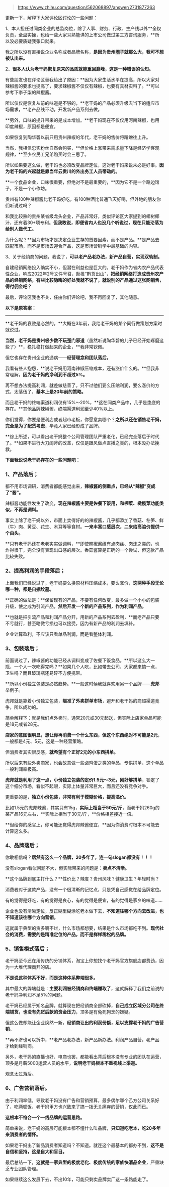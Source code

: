 > https://www.zhihu.com/question/562068897/answer/2731877263





更新一下，解释下大家评论区讨论的一些问题：

1、本人担任过同类企业的总监岗位，除了人事、财务、行政、生产线以外**全权负责，全盘实操，也给一些大家耳熟能详的上市公司做过第三方咨询服务，**所以没必要质疑我张口就来。

我之所以没有直接说企业名称或者品牌名称，**是因为贵州圈子就那么大，我可不想被认出来。**

2、**很多人认为老干妈恢复原来的品质就能重回巅峰，这是一种错误的认知。**

有些朋友也在评论区替我给出了原因：**因为大家生活水平在提高，所以大家对辣椒酱的要求也提高了，要求辣椒酱不仅仅有辣椒，也要有真材实料了。**可以参考下李子柒的辣椒酱。

所以仅仅是恢复从前的味道是不够的，**老干妈的产品必须升级去当下的适应市场需求，**老产品线不动，开发新产品系列去做。

**另外，口味的提升带来的是成本增加。**老干妈现在不仅仅用河南辣椒，也用印度辣椒，原因都是便宜。

如果恢复到陶华碧以前只用贵州辣椒的年代，老干妈的售价将蹭蹭往上升。

当然，我相信忠实粉丝自然会购买，**但价格上涨带来需求量下降是经济学客观规律，**至少农民工兄弟购买时会三思了。

所以如果要这么做，老干妈也必须改变品牌定位，这对老干妈来说未必是好事。**因为老干妈的兴起就是靠当年云贵川的外出务工人员带动的。**

**一个食品企业，口味很重要，但绝对不是最重要的，**因为它不是一个路边馆子，不是一个小作坊。

贵州有100种辣椒酱比老干妈好吃，有100种酒比普通飞天好喝，但外地的朋友你们听说过吗？

和我比较熟的贵州某省级龙头企业，产品非常好，类似评论区大家提到的椰树椰汁，还有着30+项专利。**但我敢说，即便省内人也没几个听说过，现在只能沦落为给别人做代工。**

为什么呢？**因为市场才是决定企业生存的首要因素，而不是产品。**是产品去匹配市场，而不是市场去迎合产品，这是市场营销学中最基础的内容。

3、关于经销商的问题，我说了，**可以老产品老办法，新产品自营，实现双轨制。**

自建经销网络投入确实不小，但潜在利益也是巨大的。老干妈作为省内农产品代表性企业，响应2022年2号文件号召，助推“黔货出山”，**把经销网络打造成贵州农产品的经销网络，有些比较隐晦的好处我就不说了，就说别的产品通过这张网销售，得付佣金吧？**

最后，评论区我也不关，任由你们评论吧，我不再回复了，其他随意。

**以下是原答案：**



---

**老干妈的衰败是必然的。**大概在3年前，我给老干妈的某个同行做策划方案时就说过。

**当然，老干妈是贵州极少数不玩歪门邪道**（虽然听说陶华碧的儿子已经开始琢磨这些了）**，稳扎稳打做起来的企业，**我非常钦佩。

但它也存在贵州企业的通病——**经营理念和团队落后。**

我看有些人抱怨，**说老干妈用河南辣椒压缩成本，还有涨价什么的。**但我非常理解，**因为老干妈的净利润不超过5%。**

再不想办法提高利润，就差做慈善了。只不过他们要么压缩利润，要么涨价的方式，太落伍了，**基本上是20年前的策略。**

而且老干妈的终端渠道利润仅有15%～20%，**这在同类产品中，几乎是垫底的存在。**其他品牌辣椒酱，终端渠道利润至少40%以上。

你们觉得，你要是便利店或者超市老板，你愿意卖哪个？**之所以还在销售老干妈，完全是为了配货考虑**，毕竟人家已经形成了品牌。

**综上所述，可以看出老干妈整个公司管理团队严重老化，已经完全落后于时代了。**如果不进行大刀阔斧的改革，仅仅是跟风做点直播之类的，根本没办法挽救。

**下面我说说老干妈存在的一些问题吧：**

### 1、产品落后；

都不用市场调研，消费者都能感觉出来，**辣椒酱的侧重点，已经从“辣椒”变成了“酱”。**

辣椒酱功能性发生了改变，**现在辣椒酱主要是佐餐下饭用，和榨菜、橄榄菜功能类似，不再是调料。**

事实上除了老干妈以外，市面上卖得好的的辣椒酱，几乎都添加了香菇、冬笋、鲜（牛）肉、黄豆、花生、木耳等等食材。**一来丰富口感层次，二来给高溢价提供一个由头。**

**只有老干妈还在老老实实做调料，**即使辣椒酱级有点肉丝、肉沫之类的，也炸得很干，完全没有表现出口感的层次。香菇酱算是正确的一个尝试，但这款产品比较失败。

### 2、提高利润的手段落后；

上面我们已经说过了，老干妈要么换原材料压缩成本，要么涨价，**这两种手段无论哪一种，都是自掘坟墓。**

**正确的做法是：**保留现有的产品，不要有任何改变，最多做一个小小的包装升级，使之成为引流产品，**然后开发一个新的产品系列，作为利润产品。**

**也就是把引流产品和利润产品分开，用新的产品系列去盈利，**而老产品只要不亏就行，甚至略微亏损也可以接受，因为有新产品的利润去填补。

企业计算盈利，不应该只看单品利润，而是看整体利润。

### 3、包装落后；

前面说过了，辣椒酱的功能已经从调料变成了佐餐下饭食品。**所以这么大一瓶，一个人一次吃得完吗？**如果几个人吃，比如带去公司，大家都来搞一点，卫生吗？而且玻璃瓶还易碎不方便携带。

**所以小份独立包装是必然趋势。**一般这时候我就喜欢用另一个品牌——**虎邦**举例子。

虎邦就是靠着小份独立包装，**瞄准了外卖拼单市场**，避开和老干妈的商超渠道竞争，所以成功的。

简单解释下：就是我们点外卖时，通常20元或30元起送，但实际上店家单品可能是18元或者28元。

**店家的意图很明显，想让你再消费一个什么东西，但这个东西绝对不可能是2元**，一般都是4元、5元，这是一种经营策略。

但消费者其实很反感，**就希望有个正好2元的小东西拼单。**

所以后来有些外卖商家，也会故意做一些卤鸡蛋之类的单品，专供拼单，这个单品一般利润率极高。

**虎邦就是利用了这一点，小份独立包装的定价1.5元～3元，刚好够拼单**，锁定了这个细分市场，看似不起眼，实际上体量非常巨大，而且还没有竞争对手。

更重要的是，**独立小份包装，非常有利于模糊价格，提高溢价。**

比如1.5元的虎邦辣酱，其实只有15g，**实际上相当于50元/斤**，而老干妈260g的某产品16元左右，**实际上相当于30元/斤，**价格相差接近一倍。

**但给你的感官上，你可能还觉得虎邦辣酱便宜，**因为你消费时根本不可能去计算这么多。

### 4、品牌落后；

你敢相信吗？**居然有这么一个品牌，20多年了，连一句slogan都没有！！！**

没有slogan看似问题不大，但实际带来的问题是：**卖点不清晰。**

**这个品牌到底主打什么？**性价比？辣度？贵州风味？健康卫生？年轻时尚？

消费者对于这款产品，没有一个很清晰的记忆点，只是凭自己感觉在给品牌定位。

有的觉得是好吃，有的觉得是良心，有的觉得是便宜，有的觉得是家乡的味道……

企业也没有清晰定位，反正糊里糊涂吃老本做下去，**不知道往哪个方向去改进，也不知道该往哪个方向营销。**

这就属于典型的贪多嚼不烂，什么市场都想要，结果是什么市场都吃不到。**现代社会的消费，需要的是精准定位的产品，而不是样样稀松的品牌。**

### 5、销售模式落后；

老干妈至今还在用传统的分销体系，淘宝上你想找个老干妈官方旗舰店都费劲，因为一大堆代理商开的店。

**不是说这种体系不好，而是这种体系弊端很多。**

其中最大的弊端就是：**主要利润被经销商和终端赚取了**，这就解释了我们之前说的老干妈净利润不足5%的问题。

老干妈已经属于知名品牌，就算现在把经销商全部砍掉，**自己成立区域分公司在终端铺货，也没有先货后款的资金压力**，顶多是有兔死狗烹的嫌疑。

但这么做却能让企业焕然一新，**经销商让出的利润份额，足以支撑老干妈的广告营销**。

**再不济也可以折中，**老产品老办法，新产品新办法。利润产品自营，老产品才给到经销商。

另外，老干妈的直播也好、电商也罢，都能看出背后根本没有专业的团队在运营，顶多是月薪5000运营人员的水平，**说明老干妈根本不重视线上渠道。**

观念太过落后。

### 6、广告营销落后。

由于利润率低，导致老干妈没有广告和营销预算，最多偶尔哪个乙方公司关系好了，吃两顿饭，老干妈甲方也兴致来了搞一拨无关痛痒的营销，仅此而已。

**这根本不符合一个一线品牌的运营思路。**

简单来说，老干妈的高层可能根本都不懂什么叫品牌，**只知道吃老本，吃20多年来消费者的情怀。**

如果老干妈出了新品消费者知道吗？不知道。就连这个最基本的都办不到，**这不是自信和坚持，这是自大和盲目。**

最后总结一下，**这就是一家典型的极度老化、极度传统的家族快消品企业**，严重缺乏专业团队管理。

如果继续这么发展下去，不出10年，可能只剩卖品牌卖厂这一条路能走了。




